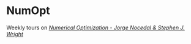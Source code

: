 
# NumOpt

Weekly tours on _[Numerical Optimization  - Jorge Nocedal & Stephen J. Wright](http://www.apmath.spbu.ru/cnsa/pdf/monograf/Numerical_Optimization2006.pdf)_
